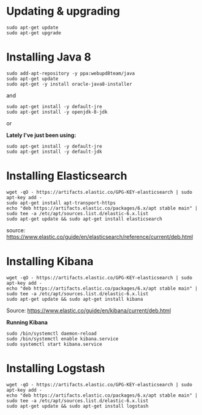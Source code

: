 # Updating & upgrading #
```
sudo apt-get update
sudo apt-get upgrade
```

# Installing Java 8 # 
```
sudo add-apt-repository -y ppa:webupd8team/java
sudo apt-get update
sudo apt-get -y install oracle-java8-installer
```
and  
```
sudo apt-get install -y default-jre
sudo apt-get install -y openjdk-8-jdk
```
or 

**Lately I've just been using:**  
```
sudo apt-get install -y default-jre
sudo apt-get install -y default-jdk
```

# Installing Elasticsearch #
```
wget -qO - https://artifacts.elastic.co/GPG-KEY-elasticsearch | sudo apt-key add -
sudo apt-get install apt-transport-https
echo "deb https://artifacts.elastic.co/packages/6.x/apt stable main" | sudo tee -a /etc/apt/sources.list.d/elastic-6.x.list
sudo apt-get update && sudo apt-get install elasticsearch
```
source: https://www.elastic.co/guide/en/elasticsearch/reference/current/deb.html


# Installing Kibana #
```
wget -qO - https://artifacts.elastic.co/GPG-KEY-elasticsearch | sudo apt-key add -
echo "deb https://artifacts.elastic.co/packages/6.x/apt stable main" | sudo tee -a /etc/apt/sources.list.d/elastic-6.x.list
sudo apt-get update && sudo apt-get install kibana
```
Source: https://www.elastic.co/guide/en/kibana/current/deb.html

**Running Kibana**
```
sudo /bin/systemctl daemon-reload
sudo /bin/systemctl enable kibana.service
sudo systemctl start kibana.service
```

# Installing Logstash #
```
wget -qO - https://artifacts.elastic.co/GPG-KEY-elasticsearch | sudo apt-key add -
echo "deb https://artifacts.elastic.co/packages/6.x/apt stable main" | sudo tee -a /etc/apt/sources.list.d/elastic-6.x.list
sudo apt-get update && sudo apt-get install logstash
```
